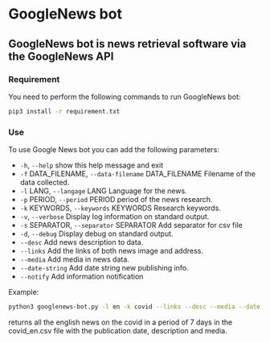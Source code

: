 # GoogleNews bot
## GoogleNews bot is news retrieval software via the GoogleNews API


### Requirement
You need to perform the following commands to run GoogleNews bot:
```bash
pip3 install -r requirement.txt
```
### Use
To use Google News bot you can add the following parameters:
  * `-h`, `--help`            show this help message and exit
  * `-f` DATA_FILENAME, `--data-filename` DATA_FILENAME Filename of the data collected.
  * `-l` LANG, `--langage` LANG Language for the news.
  * `-p` PERIOD, `--period` PERIOD period of the news research.
  * `-k` KEYWORDS, `--keywords` KEYWORDS  Research keywords.
  * `-v`, `--verbose`         Display log information on standard output.
  * `-s` SEPARATOR, `--separator` SEPARATOR Add separator for csv file
  * `-d`, `--debug`           Display debug on standard output.
  * `--desc`                Add news description to data.
  * `--links`               Add the links of both news image and address.
  * `--media`               Add media in news data.
  * `--date-string`         Add date string new publishing info.
  * `--notify`              Add information notification

Example:

```bash
python3 googlenews-bot.py -l en -k covid --links --desc --media --date-string -f covid_en.csv -p 7d 
```

returns all the english news on the covid in a period of 7 days in the covid_en.csv file with the publication date, description and media.

